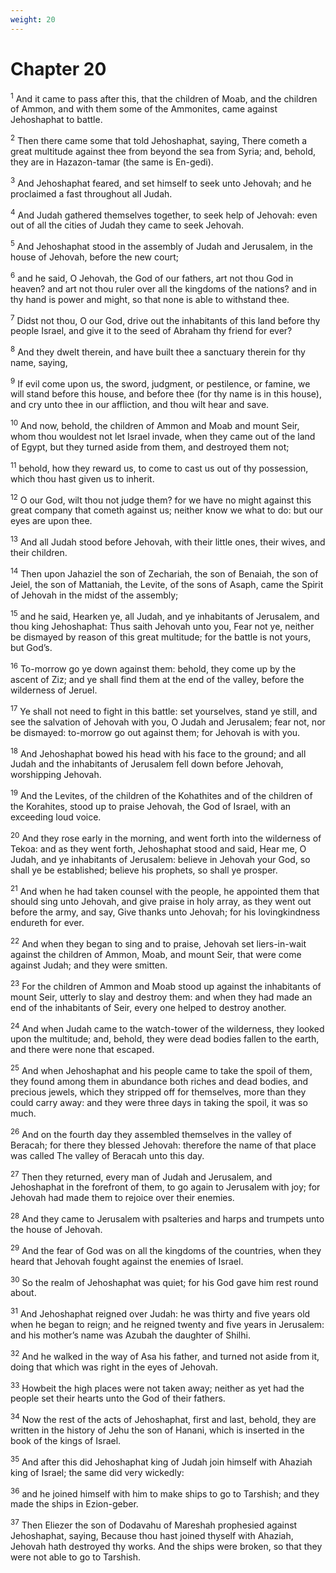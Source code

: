 ```yaml
---
weight: 20
---
```


# Chapter 20

<sup>1</sup> And it came to pass after this, that the children of Moab, and the children of Ammon, and with them some of the Ammonites, came against Jehoshaphat to battle. 

<sup>2</sup> Then there came some that told Jehoshaphat, saying, There cometh a great multitude against thee from beyond the sea from Syria; and, behold, they are in Hazazon-tamar (the same is En-gedi). 

<sup>3</sup> And Jehoshaphat feared, and set himself to seek unto Jehovah; and he proclaimed a fast throughout all Judah. 

<sup>4</sup> And Judah gathered themselves together, to seek help of Jehovah: even out of all the cities of Judah they came to seek Jehovah. 

<sup>5</sup> And Jehoshaphat stood in the assembly of Judah and Jerusalem, in the house of Jehovah, before the new court; 

<sup>6</sup> and he said, O Jehovah, the God of our fathers, art not thou God in heaven? and art not thou ruler over all the kingdoms of the nations? and in thy hand is power and might, so that none is able to withstand thee. 

<sup>7</sup> Didst not thou, O our God, drive out the inhabitants of this land before thy people Israel, and give it to the seed of Abraham thy friend for ever? 

<sup>8</sup> And they dwelt therein, and have built thee a sanctuary therein for thy name, saying, 

<sup>9</sup> If evil come upon us, the sword, judgment, or pestilence, or famine, we will stand before this house, and before thee (for thy name is in this house), and cry unto thee in our affliction, and thou wilt hear and save. 

<sup>10</sup> And now, behold, the children of Ammon and Moab and mount Seir, whom thou wouldest not let Israel invade, when they came out of the land of Egypt, but they turned aside from them, and destroyed them not; 

<sup>11</sup> behold, how they reward us, to come to cast us out of thy possession, which thou hast given us to inherit. 

<sup>12</sup> O our God, wilt thou not judge them? for we have no might against this great company that cometh against us; neither know we what to do: but our eyes are upon thee. 

<sup>13</sup> And all Judah stood before Jehovah, with their little ones, their wives, and their children. 

<sup>14</sup> Then upon Jahaziel the son of Zechariah, the son of Benaiah, the son of Jeiel, the son of Mattaniah, the Levite, of the sons of Asaph, came the Spirit of Jehovah in the midst of the assembly; 

<sup>15</sup> and he said, Hearken ye, all Judah, and ye inhabitants of Jerusalem, and thou king Jehoshaphat: Thus saith Jehovah unto you, Fear not ye, neither be dismayed by reason of this great multitude; for the battle is not yours, but God’s. 

<sup>16</sup> To-morrow go ye down against them: behold, they come up by the ascent of Ziz; and ye shall find them at the end of the valley, before the wilderness of Jeruel. 

<sup>17</sup> Ye shall not need to fight in this battle: set yourselves, stand ye still, and see the salvation of Jehovah with you, O Judah and Jerusalem; fear not, nor be dismayed: to-morrow go out against them; for Jehovah is with you. 

<sup>18</sup> And Jehoshaphat bowed his head with his face to the ground; and all Judah and the inhabitants of Jerusalem fell down before Jehovah, worshipping Jehovah. 

<sup>19</sup> And the Levites, of the children of the Kohathites and of the children of the Korahites, stood up to praise Jehovah, the God of Israel, with an exceeding loud voice. 

<sup>20</sup> And they rose early in the morning, and went forth into the wilderness of Tekoa: and as they went forth, Jehoshaphat stood and said, Hear me, O Judah, and ye inhabitants of Jerusalem: believe in Jehovah your God, so shall ye be established; believe his prophets, so shall ye prosper. 

<sup>21</sup> And when he had taken counsel with the people, he appointed them that should sing unto Jehovah, and give praise in holy array, as they went out before the army, and say, Give thanks unto Jehovah; for his lovingkindness endureth for ever. 

<sup>22</sup> And when they began to sing and to praise, Jehovah set liers-in-wait against the children of Ammon, Moab, and mount Seir, that were come against Judah; and they were smitten. 

<sup>23</sup> For the children of Ammon and Moab stood up against the inhabitants of mount Seir, utterly to slay and destroy them: and when they had made an end of the inhabitants of Seir, every one helped to destroy another. 

<sup>24</sup> And when Judah came to the watch-tower of the wilderness, they looked upon the multitude; and, behold, they were dead bodies fallen to the earth, and there were none that escaped. 

<sup>25</sup> And when Jehoshaphat and his people came to take the spoil of them, they found among them in abundance both riches and dead bodies, and precious jewels, which they stripped off for themselves, more than they could carry away: and they were three days in taking the spoil, it was so much. 

<sup>26</sup> And on the fourth day they assembled themselves in the valley of Beracah; for there they blessed Jehovah: therefore the name of that place was called The valley of Beracah unto this day. 

<sup>27</sup> Then they returned, every man of Judah and Jerusalem, and Jehoshaphat in the forefront of them, to go again to Jerusalem with joy; for Jehovah had made them to rejoice over their enemies. 

<sup>28</sup> And they came to Jerusalem with psalteries and harps and trumpets unto the house of Jehovah. 

<sup>29</sup> And the fear of God was on all the kingdoms of the countries, when they heard that Jehovah fought against the enemies of Israel. 

<sup>30</sup> So the realm of Jehoshaphat was quiet; for his God gave him rest round about. 

<sup>31</sup> And Jehoshaphat reigned over Judah: he was thirty and five years old when he began to reign; and he reigned twenty and five years in Jerusalem: and his mother’s name was Azubah the daughter of Shilhi. 

<sup>32</sup> And he walked in the way of Asa his father, and turned not aside from it, doing that which was right in the eyes of Jehovah. 

<sup>33</sup> Howbeit the high places were not taken away; neither as yet had the people set their hearts unto the God of their fathers. 

<sup>34</sup> Now the rest of the acts of Jehoshaphat, first and last, behold, they are written in the history of Jehu the son of Hanani, which is inserted in the book of the kings of Israel. 

<sup>35</sup> And after this did Jehoshaphat king of Judah join himself with Ahaziah king of Israel; the same did very wickedly: 

<sup>36</sup> and he joined himself with him to make ships to go to Tarshish; and they made the ships in Ezion-geber. 

<sup>37</sup> Then Eliezer the son of Dodavahu of Mareshah prophesied against Jehoshaphat, saying, Because thou hast joined thyself with Ahaziah, Jehovah hath destroyed thy works. And the ships were broken, so that they were not able to go to Tarshish. 


